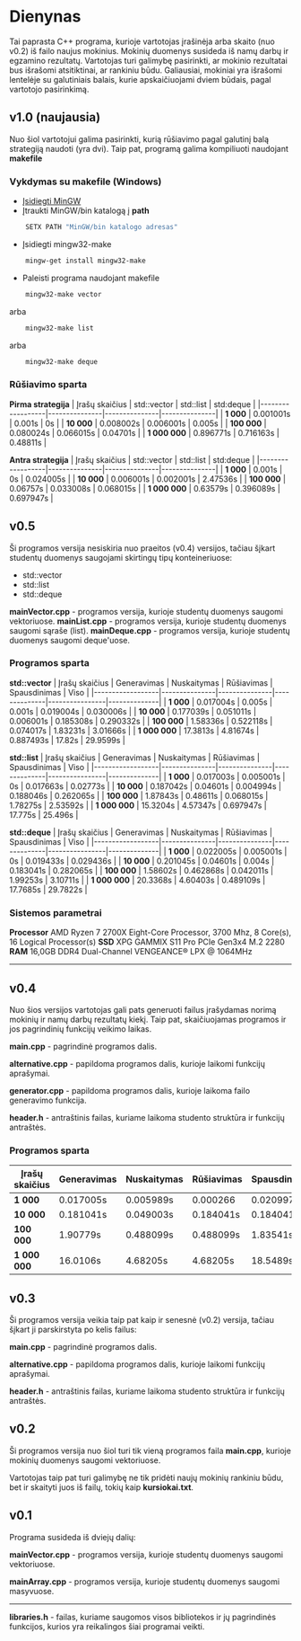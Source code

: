 #  Dienynas

Tai paprasta C++ programa, kurioje vartotojas įrašinėja arba skaito (nuo v0.2) iš failo naujus mokinius. Mokinių duomenys susideda iš namų darbų ir egzamino rezultatų. Vartotojas turi galimybę pasirinkti, ar mokinio rezultatai bus išrašomi atsitiktinai, ar rankiniu būdu. Galiausiai, mokiniai yra išrašomi lentelėje su galutiniais balais, kurie apskaičiuojami dviem būdais, pagal vartotojo pasirinkimą.

## v1.0 (naujausia)
Nuo šiol vartotojui galima pasirinkti, kurią rūšiavimo pagal galutinį balą strategiją naudoti (yra dvi). Taip pat, programą galima kompiliuoti naudojant **makefile**

### Vykdymas su makefile (Windows)

- [Įsidiegti MinGW](https://sourceforge.net/projects/mingw/)
- Įtraukti MinGW/bin katalogą į **path**
```bash
    SETX PATH "MinGW/bin katalogo adresas"
```
- Įsidiegti mingw32-make
```bash
    mingw-get install mingw32-make
```
- Paleisti programa naudojant makefile
```bash
    mingw32-make vector
```
arba
```bash
    mingw32-make list
```
arba
```bash
    mingw32-make deque
```

### Rūšiavimo sparta 

**Pirma strategija**
|  Įrašų skaičius  |  std::vector  |   std::list   |   std:deque   |
|------------------|---------------|---------------|---------------|
|  **1 000**       |  0.001001s    |  0.001s       |  0s           |
|  **10 000**      |  0.008002s    |  0.006001s    |  0.005s       |
|  **100 000**     |  0.080024s    |  0.066015s    |  0.04701s     |
|  **1 000 000**   |  0.896771s    |  0.716163s    |  0.48811s     |

**Antra strategija**
|  Įrašų skaičius  |  std::vector  |   std::list   |   std:deque   |
|------------------|---------------|---------------|---------------|
|  **1 000**       |  0.001s       |  0s           |  0.024005s    |
|  **10 000**      |  0.006001s    |  0.002001s    |  2.47536s     |
|  **100 000**     |  0.06757s     |  0.033008s    |  0.068015s    |
|  **1 000 000**   |  0.63579s     |  0.396089s    |  0.697947s    |

## v0.5
Ši programos versija nesiskiria nuo praeitos (v0.4) versijos, tačiau šįkart studentų duomenys saugojami skirtingų tipų konteineriuose:

- std::vector
- std::list
- std::deque

**mainVector.cpp** - programos versija, kurioje studentų duomenys saugomi vektoriuose.
**mainList.cpp** - programos versija, kurioje studentų duomenys saugomi sąraše (list).
**mainDeque.cpp** - programos versija, kurioje studentų duomenys saugomi deque'uose.

### Programos sparta 

**std::vector**
|  Įrašų skaičius  |  Generavimas  |  Nuskaitymas  |  Rūšiavimas  |  Spausdinimas  |     Viso     |
|------------------|---------------|---------------|--------------|----------------|--------------|
|  **1 000**       |  0.017004s    |  0.005s       |  0.001s      |  0.019004s     |  0.030006s   |
|  **10 000**      |  0.177039s    |  0.051011s    |  0.006001s   |  0.185308s     |  0.290332s   |
|  **100 000**     |  1.58336s     |  0.522118s    |  0.074017s   |  1.83231s      |  3.01666s    |
|  **1 000 000**   |  17.3813s     |  4.81674s     |  0.887493s   |  17.82s        |  29.9599s    |

**std::list**
|  Įrašų skaičius  |  Generavimas  |  Nuskaitymas  |  Rūšiavimas  |  Spausdinimas  |     Viso     |
|------------------|---------------|---------------|--------------|----------------|--------------|
|  **1 000**       |  0.017003s    |  0.005001s    |  0s          |  0.017663s     |  0.02773s    |
|  **10 000**      |  0.187042s    |  0.04601s     |  0.004994s   |  0.188046s     |  0.262065s   |
|  **100 000**     |  1.87843s     |  0.48611s     |  0.068015s   |  1.78275s      |  2.53592s    |
|  **1 000 000**   |  15.3204s     |  4.57347s     |  0.697947s   |  17.775s       |  25.496s     |

**std::deque**
|  Įrašų skaičius  |  Generavimas  |  Nuskaitymas  |  Rūšiavimas  |  Spausdinimas  |     Viso     |
|------------------|---------------|---------------|--------------|----------------|--------------|
|  **1 000**       |  0.022005s    |  0.005001s    |  0s          |  0.019433s     |  0.029436s   |
|  **10 000**      |  0.201045s    |  0.04601s     |  0.004s      |  0.183041s     |  0.282065s   |
|  **100 000**     |  1.58602s     |  0.462868s    |  0.042011s   |  1.99253s      |  3.10711s    |
|  **1 000 000**   |  20.3368s     |  4.60403s     |  0.489109s   |  17.7685s      |  29.7822s    |

### Sistemos parametrai

**Processor**	AMD Ryzen 7 2700X Eight-Core Processor, 3700 Mhz, 8 Core(s), 16 Logical Processor(s)
**SSD**     	XPG GAMMIX S11 Pro PCIe Gen3x4 M.2 2280
**RAM**         16,0GB DDR4 Dual-Channel VENGEANCE® LPX @ 1064MHz

---

## v0.4
Nuo šios versijos vartotojas gali pats generuoti failus įrašydamas norimą mokinių ir namų darbų rezultatų kiekį. Taip pat, skaičiuojamas programos ir jos pagrindinių funkcijų veikimo laikas.

**main.cpp** - pagrindinė programos dalis.

**alternative.cpp** - papildoma programos dalis, kurioje laikomi funkcijų aprašymai.

**generator.cpp** - papildoma programos dalis, kurioje laikoma failo generavimo funkcija.

**header.h** - antraštinis failas, kuriame laikoma studento struktūra ir funkcijų antraštės.

### Programos sparta

|  Įrašų skaičius  |  Generavimas  |  Nuskaitymas  |  Rūšiavimas  |  Spausdinimas  |     Viso     |
|------------------|---------------|---------------|--------------|----------------|--------------|
|  **1 000**       |  0.017005s    |  0.005989s    |  0.000266    |  0.020997s     |  0.029998s   |
|  **10 000**      |  0.181041s    |  0.049003s    |  0.184041s   |  0.184041s     |  0.275053s   |
|  **100 000**     |  1.90779s     |  0.488099s    |  0.488099s   |  1.83541s      |  2.86863s    |
|  **1 000 000**   |  16.0106s     |  4.68205s     |  4.68205s    |  18.5489s      |  29.3834s    |

## v0.3
Ši programos versija veikia taip pat kaip ir senesnė (v0.2) versija, tačiau šįkart ji parskirstyta po kelis failus:

**main.cpp** - pagrindinė programos dalis.

**alternative.cpp** - papildoma programos dalis, kurioje laikomi funkcijų aprašymai.

**header.h** - antraštinis failas, kuriame laikoma studento struktūra ir funkcijų antraštės.

## v0.2
Ši programos versija nuo šiol turi tik vieną programos faila **main.cpp**, kurioje mokinių duomenys saugomi vektoriuose.

Vartotojas taip pat turi galimybę ne tik pridėti naujų mokinių rankiniu būdu, bet ir skaityti juos iš failų, tokių kaip **kursiokai.txt**.

## v0.1
Programa susideda iš dviejų dalių:

**mainVector.cpp** - programos versija, kurioje studentų duomenys saugomi vektoriuose.

**mainArray.cpp** - programos versija, kurioje studentų duomenys saugomi masyvuose.

---

**libraries.h** - failas, kuriame saugomos visos bibliotekos ir jų pagrindinės funkcijos, kurios yra reikalingos šiai programai veikti.
